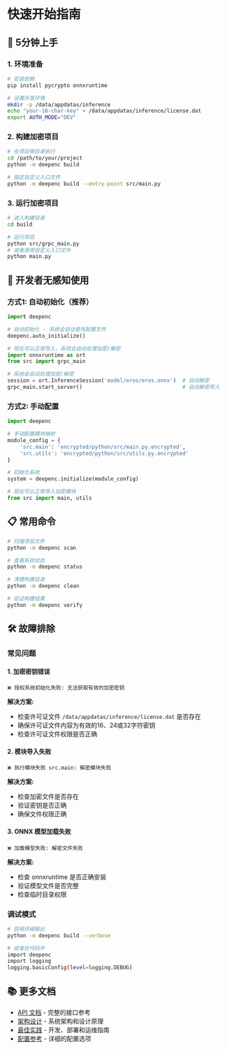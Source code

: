 # 快速开始指南

## 🚀 5分钟上手

### 1. 环境准备

```bash
# 安装依赖
pip install pycrypto onnxruntime

# 设置开发环境
mkdir -p /data/appdatas/inference
echo "your-16-char-key" > /data/appdatas/inference/license.dat
export AUTH_MODE="DEV"
```

### 2. 构建加密项目

```bash
# 在项目根目录执行
cd /path/to/your/project
python -m deepenc build

# 指定自定义入口文件
python -m deepenc build --entry-point src/main.py
```

### 3. 运行加密项目

```bash
# 进入构建目录
cd build

# 运行项目
python src/grpc_main.py
# 或者使用自定义入口文件
python main.py
```

## 🔧 开发者无感知使用

### 方式1: 自动初始化（推荐）

```python
import deepenc

# 自动初始化 - 系统会自动查找配置文件
deepenc.auto_initialize()

# 现在可以正常导入，系统会自动处理加密/解密
import onnxruntime as ort
from src import grpc_main

# 系统会自动处理加密/解密
session = ort.InferenceSession('model/eros/eros.onnx')  # 自动解密
grpc_main.start_server()                                # 自动解密导入
```

### 方式2: 手动配置

```python
import deepenc

# 手动配置模块映射
module_config = {
    'src.main': 'encrypted/python/src/main.py.encrypted',
    'src.utils': 'encrypted/python/src/utils.py.encrypted'
}

# 初始化系统
system = deepenc.initialize(module_config)

# 现在可以正常导入加密模块
from src import main, utils
```

## 📋 常用命令

```bash
# 扫描项目文件
python -m deepenc scan

# 查看系统状态
python -m deepenc status

# 清理构建目录
python -m deepenc clean

# 验证构建结果
python -m deepenc verify
```

## 🛠️ 故障排除

### 常见问题

#### 1. 加密密钥错误

```
❌ 授权系统初始化失败: 无法获取有效的加密密钥
```

**解决方案:**
- 检查许可证文件 `/data/appdatas/inference/license.dat` 是否存在
- 确保许可证文件内容为有效的16、24或32字符密钥
- 检查许可证文件权限是否正确

#### 2. 模块导入失败

```
❌ 执行模块失败 src.main: 解密模块失败
```

**解决方案:**
- 检查加密文件是否存在
- 验证密钥是否正确
- 确保文件权限正确

#### 3. ONNX 模型加载失败

```
❌ 加载模型失败: 解密文件失败
```

**解决方案:**
- 检查 onnxruntime 是否正确安装
- 验证模型文件是否完整
- 检查临时目录权限

### 调试模式

```bash
# 启用详细输出
python -m deepenc build --verbose

# 或者在代码中
import deepenc
import logging
logging.basicConfig(level=logging.DEBUG)
```

## 📚 更多文档

- [API 文档](api.md) - 完整的接口参考
- [架构设计](architecture.md) - 系统架构和设计原理
- [最佳实践](best_practices.md) - 开发、部署和运维指南
- [配置参考](configuration.md) - 详细的配置选项
